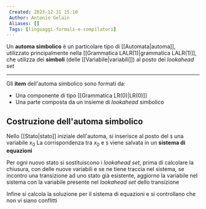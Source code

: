 ```yaml
---
 Created: 2023-12-31 15:10
 Author: Antonio Gelain
 Aliases: []
 Tags: [linguaggi-formali-e-compilatori]
---
```


Un **automa simbolico** è un particolare tipo di [[Automata|automa]], utilizzato principalmente nella [[Grammatica LALR(1)|grammatica LALR(1)]], che utilizza dei **simboli** (delle [[Variabile|variabili]]) al posto dei *lookahead set*

---

Gli **item** dell'automa simbolico sono formati da:
- Una componente di tipo [[Grammatica LR(0)|LR(0)]]
- Una parte composta da un insieme di *lookahead* simbolico

## Costruzione dell'automa simbolico

Nello [[Stato|stato]] iniziale dell'automa, si inserisce al posto del `$` una variabile $x_{0}$
La corrispondenza tra $x_{0}$ e `$` viene salvata in un **sistema di equazioni**

Per ogni nuovo stato si sostituiscono i *lookahead set*, prima di calcolare la chiusura, con delle nuove variabili e se ne tiene traccia nel sistema, se incontro una transizione ad uno stato già esistente, aggiorno la variabile nel sistema con la variabile presente nel *lookahead set* dello transizione

Infine si calcola la soluzione per il sistema di equazioni e si controllano che non vi siano conflitti
